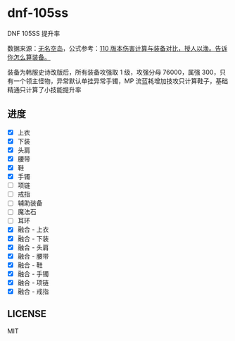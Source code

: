 # dnf-105ss

DNF 105SS 提升率

数据来源：[无名空岛](https://www.skycity.top:8016/dictionary?from=home)，公式参考：[110 版本伤害计算与装备对比，授人以渔。告诉你怎么算装备。](https://bbs.colg.cn/tdread-8672452-1-1.html?PC_forum171_strategy)

装备为韩服史诗改版后，所有装备攻强取 1 级，攻强分母 76000，属强 300，只有一个领主怪物，异常默认单挂异常手镯，MP 流蓝耗增加技攻只计算鞋子，基础精通只计算了小技能提升率

## 进度

- [x] 上衣
- [x] 下装
- [x] 头肩
- [x] 腰带
- [x] 鞋
- [x] 手镯
- [ ] 项链
- [ ] 戒指
- [ ] 辅助装备
- [ ] 魔法石
- [ ] 耳环
- [x] 融合 - 上衣
- [x] 融合 - 下装
- [x] 融合 - 头肩
- [x] 融合 - 腰带
- [x] 融合 - 鞋
- [x] 融合 - 手镯
- [x] 融合 - 项链
- [x] 融合 - 戒指

## LICENSE

MIT
